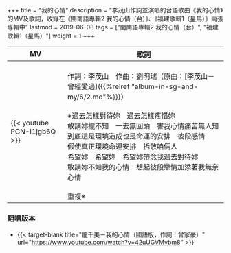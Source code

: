 +++
title = "我的心情"
description = "李茂山作詞並演唱的台語歌曲《我的心情》的MV及歌詞，收錄在《閩南語專輯2 我的心情（台）》、《福建歌輯1（星馬）》兩張專輯中"
lastmod = 2019-06-08
tags = ["閩南語專輯2 我的心情（台）",  "福建歌輯1（星馬）"]
weight = 1
+++

MV  | 歌詞  
--------------|-------
{{< youtube PCN-I1jgb6Q >}}|<br/>作詞：李茂山　作曲：劉明瑞（原曲：[李茂山－曾經愛過]({{%relref "album-in-sg-and-my/6/2.md"%}})）<br/><br/>※過去怎樣對待妳　過去怎樣疼惜妳<br/>敢講妳攏不知　一去無回頭　害我心情痛苦無人知<br/>到底這是環境造成也是命運的安排　彼段感情<br/>假使真正環境命運安排　拆散咱倆人<br/>希望妳　希望妳　希望妳帶念我過去對待妳<br/>敢講妳不知我的心情　想起彼段戀情加添著我無奈心情<br/><br/>重複※

### 翻唱版本

* {{< target-blank title="龍千美－我的心情（國語版，作詞：曾家豪）" url="https://www.youtube.com/watch?v=42uUGVMvbm8" >}}